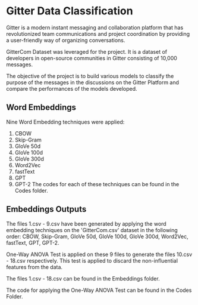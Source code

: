 # Gitter Data Classification

Gitter is a modern instant messaging and collaboration platform that has revolutionized team communications and project coordination by providing a user-friendly way of organizing conversations.

GitterCom Dataset was leveraged for the project. It is a dataset of developers in open-source communities in Gitter consisting of 10,000 messages.

The objective of the project is to build various models to classify the purpose of the messages in the discussions on the Gitter Platform and compare the performances of the models developed.


## Word Embeddings
Nine Word Embedding techniques were applied:
1. CBOW
2. Skip-Gram
3. GloVe 50d
4. GloVe 100d
5. GloVe 300d
6. Word2Vec
7. fastText
8. GPT
9. GPT-2
The codes for each of these techniques can be found in the Codes folder.
## Embeddings Outputs
The files 1.csv - 9.csv have been generated by applying the word embedding techniques on the 'GitterCom.csv' dataset in the following order:
CBOW, Skip-Gram, GloVe 50d, GloVe 100d, GloVe 300d, Word2Vec, fastText, GPT, GPT-2.

One-Way ANOVA Test is applied on these 9 files to generate the files 10.csv - 18.csv respectively.
This test is applied to discard the non-influential features from the data.

The files 1.csv - 18.csv can be found in the Embeddings folder.

The code for applying the One-Way ANOVA Test can be found in the Codes Folder.
